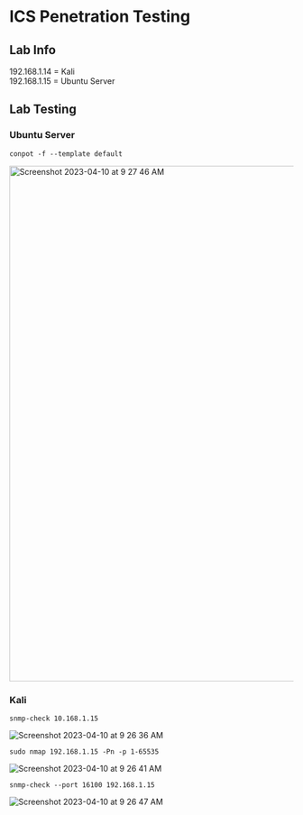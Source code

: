 # ICS Penetration Testing

## Lab Info

192.168.1.14 = Kali<br />
192.168.1.15 = Ubuntu Server

## Lab Testing

### Ubuntu Server

``conpot -f --template default``

<img width="915" alt="Screenshot 2023-04-10 at 9 27 46 AM" src="https://user-images.githubusercontent.com/96379191/230808053-fc8110cc-7f76-469c-8995-8243fcbd3d7c.png">

### Kali

``snmp-check 10.168.1.15   ``

![Screenshot 2023-04-10 at 9 26 36 AM](https://user-images.githubusercontent.com/96379191/230808072-b9e2e3d4-bff8-4703-8634-38e2ee77f30c.png)


``sudo nmap 192.168.1.15 -Pn -p 1-65535``

![Screenshot 2023-04-10 at 9 26 41 AM](https://user-images.githubusercontent.com/96379191/230808065-d855af5d-63f3-4c32-96b3-83bc15352359.png)


``snmp-check --port 16100 192.168.1.15``

![Screenshot 2023-04-10 at 9 26 47 AM](https://user-images.githubusercontent.com/96379191/230808059-9f1afd52-34b8-4b62-acfa-c9f867fc743c.png)

